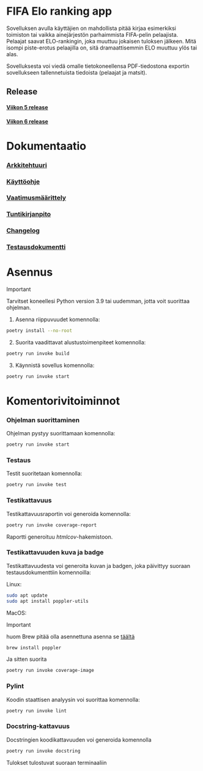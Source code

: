 # FIFA Elo ranking app

Sovelluksen avulla käyttäjien on mahdollista pitää kirjaa esimerkiksi toimiston tai vaikka ainejärjestön parhaimmista FIFA-pelin pelaajista. Pelaajat saavat ELO-rankingin, joka muuttuu jokaisen tuloksen jälkeen. Mitä isompi piste-erotus pelaajilla on, sitä dramaattisemmin ELO muuttuu ylös tai alas.

Sovelluksesta voi viedä omalle tietokoneellensa PDF-tiedostona exportin sovellukseen tallennetuista tiedoista (pelaajat ja matsit).

## Release

#### [Viikon 5 release](https://github.com/lamtonylam/ohjelmistotekniikka/releases/tag/viikko5)

#### [Viikon 6 release](https://github.com/lamtonylam/ohjelmistotekniikka/releases/tag/viikko6)

# Dokumentaatio

### [Arkkitehtuuri](https://github.com/lamtonylam/ohjelmistotekniikka/blob/main/dokumentaatio/arkkitehtuuri.md)

### [Käyttöohje](https://github.com/lamtonylam/ohjelmistotekniikka/blob/main/dokumentaatio/kayttoohje.md)

### [Vaatimusmäärittely](https://github.com/lamtonylam/ohjelmistotekniikka/blob/main/dokumentaatio/vaatimusmaarittely.md)

### [Tuntikirjanpito](https://github.com/lamtonylam/ohjelmistotekniikka/blob/main/dokumentaatio/tuntikirjanpito.md)

### [Changelog](https://github.com/lamtonylam/ohjelmistotekniikka/blob/main/dokumentaatio/changelog.md)

### [Testausdokumentti](https://github.com/lamtonylam/ohjelmistotekniikka/blob/main/dokumentaatio/testaus.md)

# Asennus

> [!IMPORTANT]  
> Tarvitset koneellesi Python version 3.9 tai uudemman, jotta voit suorittaa ohjelman.

1. Asenna riippuvuudet komennolla:

```bash
poetry install --no-root
```

2. Suorita vaadittavat alustustoimenpiteet komennolla:

```bash
poetry run invoke build
```

3. Käynnistä sovellus komennolla:

```bash
poetry run invoke start
```

# Komentorivitoiminnot

### Ohjelman suorittaminen

Ohjelman pystyy suorittamaan komennolla:

```bash
poetry run invoke start
```

### Testaus

Testit suoritetaan komennolla:

```bash
poetry run invoke test
```

### Testikattavuus

Testikattavuusraportin voi generoida komennolla:

```bash
poetry run invoke coverage-report
```

Raportti generoituu _htmlcov_-hakemistoon.

### Testikattavuuden kuva ja badge

Testikattavuudesta voi generoita kuvan ja badgen, joka päivittyy suoraan testausdokumenttiin komennoilla:

Linux:

```bash
sudo apt update
sudo apt install poppler-utils
```

MacOS:

> [!IMPORTANT]  
> huom Brew pitää olla asennettuna
> asenna se [täältä](https://brew.sh/)

```bash
brew install poppler
```

Ja sitten suorita

```bash
poetry run invoke coverage-image
```

### Pylint

Koodin staattisen analyysin voi suorittaa komennolla:

```bash
poetry run invoke lint
```

### Docstring-kattavuus

Docstringien koodikattavuuden voi generoida komennolla

```bash
poetry run invoke docstring
```

Tulokset tulostuvat suoraan terminaaliin
